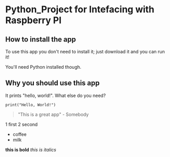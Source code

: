 # Python_Project for Intefacing with Raspberry PI

## How to install the app

To use this app you don't need to install it; just download it and you can run it!


You'll need Python installed though.


## Why you should use this app


It prints "hello, world!". What else do you need?

```
print("Hello, World!")
```

> "This is a great app" - Somebody

1 first
2 second


- coffee
- milk

**this is bold**
_this is italics_
